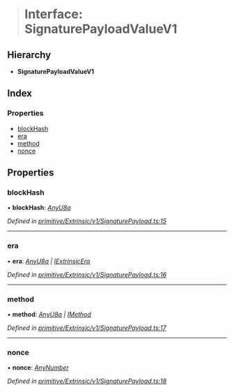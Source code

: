 > # Interface: SignaturePayloadValueV1

## Hierarchy

* **SignaturePayloadValueV1**

## Index

### Properties

* [blockHash](_primitive_extrinsic_v1_signaturepayload_.signaturepayloadvaluev1.md#blockhash)
* [era](_primitive_extrinsic_v1_signaturepayload_.signaturepayloadvaluev1.md#era)
* [method](_primitive_extrinsic_v1_signaturepayload_.signaturepayloadvaluev1.md#method)
* [nonce](_primitive_extrinsic_v1_signaturepayload_.signaturepayloadvaluev1.md#nonce)

## Properties

###  blockHash

• **blockHash**: *[AnyU8a](../modules/_types_.md#anyu8a)*

*Defined in [primitive/Extrinsic/v1/SignaturePayload.ts:15](https://github.com/polkadot-js/api/blob/66ab3ac/packages/types/src/primitive/Extrinsic/v1/SignaturePayload.ts#L15)*

___

###  era

• **era**: *[AnyU8a](../modules/_types_.md#anyu8a) | [IExtrinsicEra](_types_.iextrinsicera.md)*

*Defined in [primitive/Extrinsic/v1/SignaturePayload.ts:16](https://github.com/polkadot-js/api/blob/66ab3ac/packages/types/src/primitive/Extrinsic/v1/SignaturePayload.ts#L16)*

___

###  method

• **method**: *[AnyU8a](../modules/_types_.md#anyu8a) | [IMethod](_types_.imethod.md)*

*Defined in [primitive/Extrinsic/v1/SignaturePayload.ts:17](https://github.com/polkadot-js/api/blob/66ab3ac/packages/types/src/primitive/Extrinsic/v1/SignaturePayload.ts#L17)*

___

###  nonce

• **nonce**: *[AnyNumber](../modules/_types_.md#anynumber)*

*Defined in [primitive/Extrinsic/v1/SignaturePayload.ts:18](https://github.com/polkadot-js/api/blob/66ab3ac/packages/types/src/primitive/Extrinsic/v1/SignaturePayload.ts#L18)*